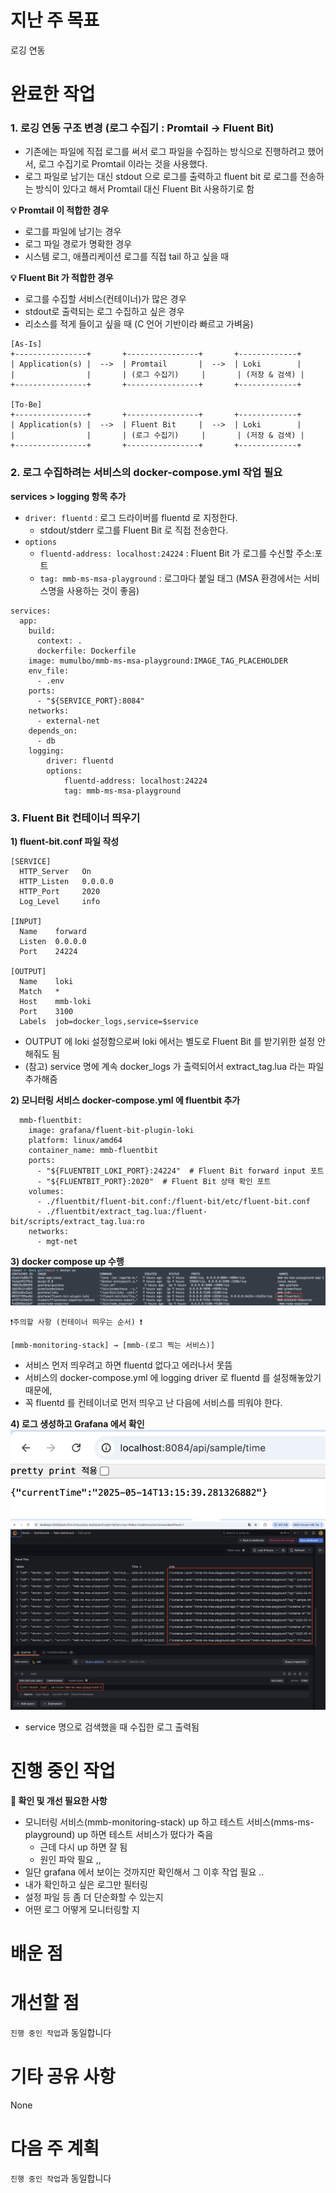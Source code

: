 # 지난 주 목표
로깅 연동 

# 완료한 작업
### 1. 로깅 연동 구조 변경 (로그 수집기 : Promtail → Fluent Bit)
- 기존에는 파일에 직접 로그를 써서 로그 파일을 수집하는 방식으로 진행하려고 했어서, 로그 수집기로 Promtail 이라는 것을 사용했다. 
- 로그 파일로 남기는 대신 stdout 으로 로그를 출력하고 fluent bit 로 로그를 전송하는 방식이 있다고 해서 Promtail 대신 Fluent Bit 사용하기로 함 

**💡 Promtail 이 적합한 경우**
- 로그를 파일에 남기는 경우 
- 로그 파일 경로가 명확한 경우
- 시스템 로그, 애플리케이션 로그를 직접 tail 하고 싶을 때 

**💡 Fluent Bit 가 적합한 경우**
- 로그를 수집할 서비스(컨테이너)가 많은 경우
- stdout로 출력되는 로그 수집하고 싶은 경우
- 리소스를 적게 들이고 싶을 때 (C 언어 기반이라 빠르고 가벼움)


```
[As-Is]
+----------------+       +----------------+       +-------------+ 
| Application(s) |  -->  | Promtail       |  -->  | Loki        | 
|                |       | (로그 수집기)     |       | (저장 & 검색) | 
+----------------+       +----------------+       +-------------+ 

[To-Be]
+----------------+       +----------------+       +-------------+ 
| Application(s) |  -->  | Fluent Bit     |  -->  | Loki        | 
|                |       | (로그 수집기)     |       | (저장 & 검색) | 
+----------------+       +----------------+       +-------------+ 
```
### 2. 로그 수집하려는 서비스의 docker-compose.yml 작업 필요
**services > logging 항목 추가** 
- `driver: fluentd` : 로그 드라이버를 fluentd 로 지정한다. 
  - stdout/stderr 로그를 Fluent Bit 로 직접 전송한다. 
- `options`
  - `fluentd-address: localhost:24224` : Fluent Bit 가 로그를 수신할 주소:포트
  - `tag: mmb-ms-msa-playground` : 로그마다 붙일 태그 (MSA 환경에서는 서비스명을 사용하는 것이 좋음)
```
services:
  app:
    build:
      context: .
      dockerfile: Dockerfile
    image: mumulbo/mmb-ms-msa-playground:IMAGE_TAG_PLACEHOLDER
    env_file:
      - .env
    ports:
      - "${SERVICE_PORT}:8084"
    networks:
      - external-net
    depends_on:
      - db
    logging:
        driver: fluentd
        options:
            fluentd-address: localhost:24224
            tag: mmb-ms-msa-playground
```

### 3. Fluent Bit 컨테이너 띄우기 
**1) fluent-bit.conf 파일 작성**
```
[SERVICE]
  HTTP_Server   On
  HTTP_Listen   0.0.0.0
  HTTP_Port     2020
  Log_Level     info

[INPUT]
  Name    forward
  Listen  0.0.0.0
  Port    24224

[OUTPUT]
  Name    loki
  Match   *
  Host    mmb-loki
  Port    3100
  Labels  job=docker_logs,service=$service
```
- OUTPUT 에 loki 설정함으로써 loki 에서는 별도로 Fluent Bit 를 받기위한 설정 안해줘도 됨
- (참고) service 명에 계속 docker_logs 가 출력되어서 extract_tag.lua 라는 파일 추가해줌

**2) 모니터링 서비스 docker-compose.yml 에 fluentbit 추가**
```
  mmb-fluentbit:
    image: grafana/fluent-bit-plugin-loki
    platform: linux/amd64
    container_name: mmb-fluentbit
    ports:
      - "${FLUENTBIT_LOKI_PORT}:24224"  # Fluent Bit forward input 포트
      - "${FLUENTBIT_PORT}:2020"  # Fluent Bit 상태 확인 포트
    volumes:
      - ./fluentbit/fluent-bit.conf:/fluent-bit/etc/fluent-bit.conf
      - ./fluentbit/extract_tag.lua:/fluent-bit/scripts/extract_tag.lua:ro
    networks:
      - mgt-net
```
**3) docker compose up 수행**
![](../../9_images/w10_fluentbit.jpg)
```
❗️주의할 사항 (컨테이너 띄우는 순서) ❗️

[mmb-monitoring-stack] → [mmb-(로그 찍는 서비스)] 
```
- 서비스 먼저 띄우려고 하면 fluentd 없다고 에러나서 못뜸
- 서비스의 docker-compose.yml 에 logging driver 로 fluentd 를 설정해놓았기 때문에, 
- 꼭 fluentd 를 컨테이너로 먼저 띄우고 난 다음에 서비스를 띄워야 한다. 

**4) 로그 생성하고 Grafana 에서 확인**
![](../../9_images/w10_log.jpg)
![](../../9_images/w10_grafana.jpg)
- service 명으로 검색했을 때 수집한 로그 출력됨 


# 진행 중인 작업
**💢 확인 및 개선 필요한 사항**
- 모니터링 서비스(mmb-monitoring-stack) up 하고 테스트 서비스(mms-ms-playground) up 하면 테스트 서비스가 떴다가 죽음 
  - 근데 다시 up 하면 잘 됨 
  - 원인 파악 필요 ,, 
- 일단 grafana 에서 보이는 것까지만 확인해서 그 이후 작업 필요 .. 
- 내가 확인하고 싶은 로그만 필터링
- 설정 파일 등 좀 더 단순화할 수 있는지
- 어떤 로그 어떻게 모니터링할 지 


# 배운 점


# 개선할 점
`진행 중인 작업`과 동일합니다

# 기타 공유 사항
None

# 다음 주 계획
`진행 중인 작업`과 동일합니다
